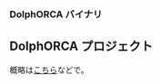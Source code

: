 ### DolphORCA バイナリ
  
## DolphORCA プロジェクト
  
概略は[こちら](https://p-horlix.net/blog/?page_id=346)などで。  
  
